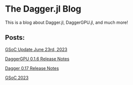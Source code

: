 # The Dagger.jl Blog

This is a blog about Dagger.jl, DaggerGPU.jl, and much more!

## Posts:

[GSoC Update June 23rd, 2023](gsoc-update-230623)

[DaggerGPU 0.1.6 Release Notes](daggergpu-release-0.1.6)

[Dagger 0.17 Release Notes](dagger-release-0.17)

[GSoC 2023](gsoc-2023)
